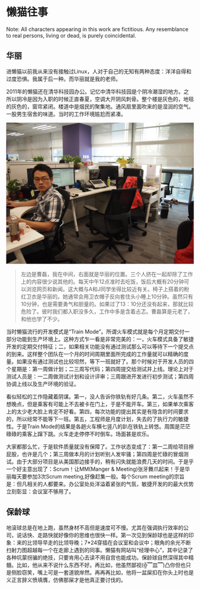# 懒猫往事
Note: All characters appearing in this work are fictitious. Any resemblance to real persons, living or dead, is purely coincidental.

## 华丽
进懒猫以前我从来没有接触过Linux，人对于自己的无知有两种态度：洋洋自得和过度恐惧。我属于后一种。而华丽就是我的老师。

2011年的懒猫还在清华科技园办公。记忆中清华科技园是个阴冷潮湿的地方。之所以阴冷是因为入职的时候正直春夏，空调大开阴风刺骨。整个楼是灰色的，地毯的灰色的，窗帘紧闭。楼道中是烟民的聚集地。通风扇里面吹来的是湿润的空气。一股男生宿舍的味道。当时的工作环境尴尬而紧凑。

![cube](../images/lazycat-office-20110708.jpg)

> 左边是曹磊，我在中间，右面就是华丽的位置。三个人挤在一起却除了工作上的内容很少说其他的。每天中午12点准时去吃饭，饭后大概有20分钟可以浏览网页和新闻。这大概与A和J同学坐得比较近有关。椅子上搭着的粉红卫衣是华丽的。她通常会用卫衣帽子反向套住头小睡上10分钟。虽然只有10分钟，也是需要勇气和胆量的。如果过了13：10分还没有起来，那就比较危险了。彼时我们都入职没多久，工作中多是含着忐忑。曹磊算是元老了，和他也学了不少。

当时懒猫流行的开发模式是“Train Mode”。所谓火车模式就是每个月定期交付一部分功能到生产环境上。这种方式乍一看是非常完美的：一，火车模式具备了敏捷开发的定期交付特征；二，如果相关功能没有通过测试那么可以等待下一个提交点的到来。这样整个团队在一个月的时间周期里面所完成的工作量就可以精确的度量。如果没有通过测试也比较坦然，等下一班就好了。那个时候对于开发人员的四个星期是：第一周做计划；二三周写代码；第四周提交给测试并上线。理论上对于测试人员是：一二周做测试计划和设计评审；三周跟进开发进行初步测试；第四周协调上线以及生产环境的验证。

看似轻松的工作隐藏着阴谋。第一，没人告诉你铁轨有好几条。第二，火车虽然不想晚点，但是乘客有可能上不去被卡在门上，于是不能开车。第三，如果单次乘客上的太少老大脸上肯定不好看。第四，每次功能的提出其实是有隐含的时间要求的，所以经常不能等下一班。第五，工程师是月度计划，失去的了执行力的敏捷性。于是Train Mode的结果是各趟火车横七竖八的趴在铁轨上转悠。周围是茫茫碌碌的乘客上蹿下跳。火车走走停停不时倒车。场面甚是欢乐。

大家都那么忙，于是软件质量就没有保障了。工作状态变成了：第一二周给项目擦屁股，也许是几个；第三周做本月的计划听别人发牢骚；第四周是忙碌的冒烟测试。由于大部分项目是从美国那边接手的，稍有闪失就能浪费几天的时间。于是乎一个好主意出现了：Scrum！让MM(Manger & Meeting)张牙舞爪起来！于是华丽每天要参加3次Scrum meeting,好像赶集一般。每个Scrum meeting的宗旨是：但凡相关的人都要来。办公室处处洋溢着紧张的气氛，敏捷开发的的最大优势立刻彰显：会议室不够用了。

## 保龄球
地滚球总是在地上跑，虽然身材不高但是速度可不慢。尤其在强调执行效率的公司，说话快、走路快就好像你的思维也很快一样。第一次见到保龄球也是这样的印象：来的比领导早走的比领导晚；7*24穿插在会议室和会议中；眼角的余光不断扫射力图超越每一个在走廊上遇到的同事。懒猫有网站叫“经理中心”，其中记录了各种坑蒙拐骗的绝技，只要肯用心去读不用自宫也能成功。保龄球自然深得其中精髓。比如，他从来不说什么东西不好。再比如，他虽然鄙视(╬▔皿▔)凸你但也只是侧脸窃笑，嘴上可是一套道貌岸然。再再再比如，他将一盆屎扣在你头上时也是义正言辞义愤填膺，仿佛那屎才是他真正要讨伐的。